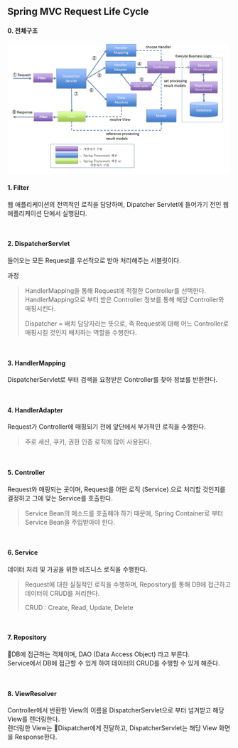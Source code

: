 ## Spring MVC Request Life Cycle

#### 0. 전체구조
<img src="../img/springmvclc1.jpeg" width="500">

<br />

#### 1. Filter
웹 애플리케이션의 전역적인 로직을 담당하며, Dipatcher Servlet에 들어가기 전인 웹 애플리케이션 단에서 실행된다.

<br />

#### 2. DispatcherServlet
들어오는 모든 Request를 우선적으로 받아 처리해주는 서블릿이다.  

과정
> HandlerMapping을 통해 Request에 적절한 Controller를 선택한다.  
> HandlerMapping으로 부터 받은 Controller 정보를 통해 해당 Controller와 매핑시킨다.
>
> Dispatcher = 배치 담당자라는 뜻으로, 즉 Request에 대해 어느 Controller로 매핑시킬 것인지 배치하는 역할을 수행한다.

<br />

#### 3. HandlerMapping
DispatcherServlet로 부터 검색을 요청받은 Controller를 찾아 정보를 반환한다.

<br />

#### 4. HandlerAdapter
Request가 Controller에 매핑되기 전에 앞단에서 부가적인 로직을 수행한다.

> 주로 세션, 쿠키, 권한 인증 로직에 많이 사용된다.

<br />

#### 5. Controller
Request와 매핑되는 곳이며, Request를 어떤 로직 (Service) 으로 처리할 것인지를 결정하고 그에 맞는 Service를 호출한다.

> Service Bean의 메소드를 호출해야 하기 때문에, Spring Container로 부터 Service Bean을 주입받아야 한다.

<br />

#### 6. Service
데이터 처리 및 가공을 위한 비즈니스 로직을 수행한다.

> Request에 대한 실질적인 로직을 수행하며, Repository를 통해 DB에 접근하고 데이터의 CRUD를 처리한다.
>
> CRUD : Create, Read, Update, Delete

<br />

#### 7. Repository
DB에 접근하는 객체이며, DAO (Data Access Object) 라고 부른다.  
Service에서 DB에 접근할 수 있게 하여 데이터의 CRUD를 수행할 수 있게 해준다.

<br />

#### 8. ViewResolver
Controller에서 반환한 View의 이름을 DispatcherServlet으로 부터 넘겨받고 해당 View를 렌더링한다.  
렌더링한 View는 Dispatcher에게 전달하고, DispatcherServlet는 해당 View 화면을 Response한다.